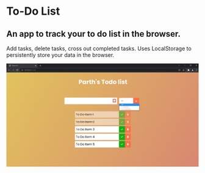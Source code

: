 # To-Do List<br>
## An app to track your to do list in the browser.<br> 
Add tasks, delete tasks, cross out completed tasks. Uses LocalStorage to persistently store your data in the browser.<br>

![screenshot](screenshot/todo_ss.png)